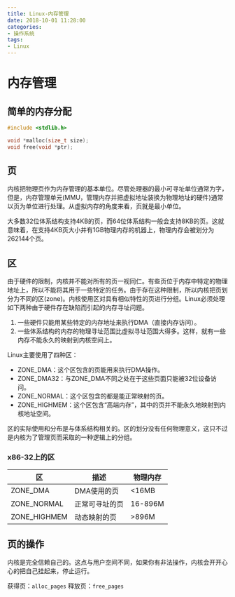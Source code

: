 ```yaml
---
title: Linux-内存管理
date: 2018-10-01 11:28:00
categories:
- 操作系统
tags:
- Linux
---
```


# 内存管理

## 简单的内存分配

```c
#include <stdlib.h>

void *malloc(size_t size);
void free(void *ptr);
```

## 页

内核把物理页作为内存管理的基本单位。尽管处理器的最小可寻址单位通常为字，但是，内存管理单元(MMU，管理内存并把虚拟地址装换为物理地址的硬件)通常以页为单位进行处理。从虚拟内存的角度来看，页就是最小单位。

大多数32位体系结构支持4KB的页，而64位体系结构一般会支持8KB的页。这就意味着，在支持4KB页大小并有1GB物理内存的机器上，物理内存会被划分为262144个页。

## 区

由于硬件的限制，内核并不能对所有的页一视同仁。有些页位于内存中特定的物理地址上，所以不能将其用于一些特定的任务。由于存在这种限制，所以内核把页划分为不同的区(zone)。内核使用区对具有相似特性的页进行分组。Linux必须处理如下两种由于硬件存在缺陷而引起的内存寻址问题。

1. 一些硬件只能用某些特定的内存地址来执行DMA（直接内存访问）。
2. 一些体系结构的内存的物理寻址范围比虚拟寻址范围大得多。这样，就有一些内存不能永久的映射到内核空间上。

Linux主要使用了四种区：

- ZONE_DMA：这个区包含的页能用来执行DMA操作。
- ZONE_DMA32：与ZONE_DMA不同之处在于这些页面只能被32位设备访问。
- ZONE_NORMAL：这个区包含的都是能正常映射的页。
- ZONE_HIGHMEM：这个区包含“高端内存”，其中的页并不能永久地映射到内核地址空间。

区的实际使用和分布是与体系结构相关的。区的划分没有任何物理意义，这只不过是内核为了管理页而采取的一种逻辑上的分组。

### x86-32上的区

|区|描述|物理内存|
|-|-|-|
|ZONE_DMA|DMA使用的页|<16MB|
|ZONE_NORMAL|正常可寻址的页|16-896M|
|ZONE_HIGHMEM|动态映射的页|>896M|

## 页的操作

内核是完全信赖自己的。这点与用户空间不同，如果你有非法操作，内核会开开心心的把自己挂起来，停止运行。

获得页：```alloc_pages```
释放页：```free_pages```
